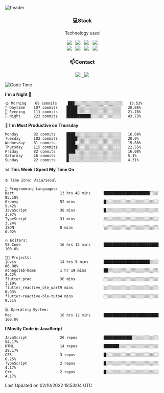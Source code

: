 ![header](https://capsule-render.vercel.app/api?type=waving&color=gradient&height=200&text=Che-ri&fontAlign=70&fontAlignY=40&animation=twinkling)

<h3 align="center">💻Stack</h3>
<p align="center">Technology used</p>
<div align="center"><img src="https://img.shields.io/badge/HTML5-e74c3c?style=flat-square&logo=HTML5&logoColor=white"></img> &nbsp <img src="https://img.shields.io/badge/CSS3-0A84FF?style=flat-square&logo=CSS3&logoColor=white"></img> &nbsp <img src="https://img.shields.io/badge/tailwind%2Dcss-06B6D4?style=flat-square&logo=tailwindcss&logoColor=white"/></a> &nbsp <img src="https://img.shields.io/badge/styled%2Dcomponents-DB7093?style=flat-square&logo=styled%2Dcomponents&logoColor=white"/></a>
<br><img src="https://img.shields.io/badge/JavaScript-FFCD11?style=flat-square&logo=JavaScript&logoColor=white"></img> &nbsp <img src="https://img.shields.io/badge/React-00BCF6?style=flat-square&logo=React&logoColor=white"></img> &nbsp <img src="https://img.shields.io/badge/Redux-764ABC?style=flat-square&logo=Redux&logoColor=white"/> &nbsp <img src="https://img.shields.io/badge/Zustand-582D3E?style=flat-square&logo=Zustand&logoColor=white"/></a></div> 

<h3 align="center">📫Contact</h3>
<div align="center"><a href="https://cheri.tistory.com/"><img src="https://img.shields.io/badge/Cheri-AD29B6?style=flat-square&logo=Tidal&logoColor=white"/></a> <a href="rnjs1135@gmail.com"> &nbsp <img src="https://img.shields.io/badge/Gmail-EA4335?style=flat-square&logo=Gmail&logoColor=white"/></a></div>

<!--START_SECTION:waka-->
![Code Time](http://img.shields.io/badge/Code%20Time-1%2C606%20hrs%209%20mins-blue)

**I'm a Night 🦉** 

```text
🌞 Morning    69 commits     ███░░░░░░░░░░░░░░░░░░░░░░   13.53% 
🌆 Daytime    107 commits    █████░░░░░░░░░░░░░░░░░░░░   20.98% 
🌃 Evening    111 commits    █████░░░░░░░░░░░░░░░░░░░░   21.76% 
🌙 Night      223 commits    ███████████░░░░░░░░░░░░░░   43.73%

```
📅 **I'm Most Productive on Thursday** 

```text
Monday       82 commits     ████░░░░░░░░░░░░░░░░░░░░░   16.08% 
Tuesday      102 commits    █████░░░░░░░░░░░░░░░░░░░░   20.0% 
Wednesday    81 commits     ████░░░░░░░░░░░░░░░░░░░░░   15.88% 
Thursday     115 commits    █████░░░░░░░░░░░░░░░░░░░░   22.55% 
Friday       82 commits     ████░░░░░░░░░░░░░░░░░░░░░   16.08% 
Saturday     26 commits     █░░░░░░░░░░░░░░░░░░░░░░░░   5.1% 
Sunday       22 commits     █░░░░░░░░░░░░░░░░░░░░░░░░   4.31%

```


📊 **This Week I Spent My Time On** 

```text
⌚︎ Time Zone: Asia/Seoul

💬 Programming Languages: 
Dart                     13 hrs 48 mins      █████████████████████░░░░   85.18% 
Groovy                   52 mins             █░░░░░░░░░░░░░░░░░░░░░░░░   5.42% 
JavaScript               38 mins             █░░░░░░░░░░░░░░░░░░░░░░░░   3.97% 
TypeScript               31 mins             ░░░░░░░░░░░░░░░░░░░░░░░░░   3.24% 
JSON                     8 mins              ░░░░░░░░░░░░░░░░░░░░░░░░░   0.92%

🔥 Editors: 
VS Code                  16 hrs 12 mins      █████████████████████████   100.0%

🐱‍💻 Projects: 
juvis                    14 hrs 5 mins       █████████████████████░░░░   86.98% 
nonegolab-home           1 hr 19 mins        ██░░░░░░░░░░░░░░░░░░░░░░░   8.22% 
flutter_prac             30 mins             ░░░░░░░░░░░░░░░░░░░░░░░░░   3.19% 
flutter_reactive_ble_uart9 mins              ░░░░░░░░░░░░░░░░░░░░░░░░░   0.93% 
flutter-reactive-ble-tuto4 mins              ░░░░░░░░░░░░░░░░░░░░░░░░░   0.51%

💻 Operating System: 
Mac                      16 hrs 12 mins      █████████████████████████   100.0%

```

**I Mostly Code in JavaScript** 

```text
JavaScript               26 repos            █████████████░░░░░░░░░░░░   54.17% 
HTML                     14 repos            ███████░░░░░░░░░░░░░░░░░░   29.17% 
CSS                      3 repos             █░░░░░░░░░░░░░░░░░░░░░░░░   6.25% 
TypeScript               2 repos             █░░░░░░░░░░░░░░░░░░░░░░░░   4.17% 
C++                      2 repos             █░░░░░░░░░░░░░░░░░░░░░░░░   4.17%

```



 Last Updated on 02/10/2022 18:53:04 UTC
<!--END_SECTION:waka-->
